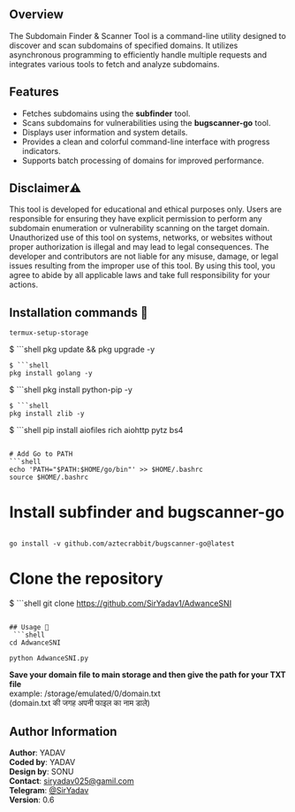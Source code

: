 ## Overview

The Subdomain Finder & Scanner Tool is a command-line utility designed to discover and scan subdomains of specified domains. It utilizes asynchronous programming to efficiently handle multiple requests and integrates various tools to fetch and analyze subdomains.

## Features

- Fetches subdomains using the **subfinder** tool.
- Scans subdomains for vulnerabilities using the **bugscanner-go** tool.
- Displays user information and system details.
- Provides a clean and colorful command-line interface with progress indicators.
- Supports batch processing of domains for improved performance.

## Disclaimer⚠️
This tool is developed for educational and ethical purposes only. Users are responsible for ensuring they have explicit permission to perform any subdomain enumeration or vulnerability scanning on the target domain. Unauthorized use of this tool on systems, networks, or websites without proper authorization is illegal and may lead to legal consequences. The developer and contributors are not liable for any misuse, damage, or legal issues resulting from the improper use of this tool. By using this tool, you agree to abide by all applicable laws and take full responsibility for your actions.

## Installation commands 🔗
```shell
termux-setup-storage
```
$ ```shell
pkg update && pkg upgrade -y
```
$ ```shell
pkg install golang -y
```
$ ```shell 
pkg install python-pip -y
```
$ ```shell 
pkg install zlib -y
```
$ ```shell
 pip install aiofiles rich aiohttp pytz bs4
```

# Add Go to PATH
```shell
echo 'PATH="$PATH:$HOME/go/bin"' >> $HOME/.bashrc
source $HOME/.bashrc
```

# Install subfinder and bugscanner-go
```shell go install -v github.com/projectdiscovery/subfinder/v2/cmd/subfinder@latest
```

```shell
go install -v github.com/aztecrabbit/bugscanner-go@latest
```

# Clone the repository
$ ```shell git clone https://github.com/SirYadav1/AdwanceSNI
```

## Usage 📌
 ```shell
cd AdwanceSNI
```

```shell
python AdwanceSNI.py
```
<b> Save your domain file to main storage and then give the path for your TXT file
</b><br>
example: /storage/emulated/0/domain.txt<br>
(domain.txt की जगह अपनी फाइल का नाम डाले)


## Author Information

**Author**: YADAV  
**Coded by**: YADAV  
**Design by**: SONU<br>
**Contact**: siryadav025@gamil.com<br>
**Telegram**: [@SirYadav](https://t.me/SirYadav)  
**Version**: 0.6
